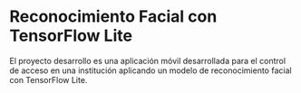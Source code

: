 # Reconocimiento Facial con TensorFlow Lite
El proyecto desarrollo es una aplicación móvil desarrollada para el control de acceso en una institución aplicando un modelo de reconocimiento facial con TensorFlow Lite.
